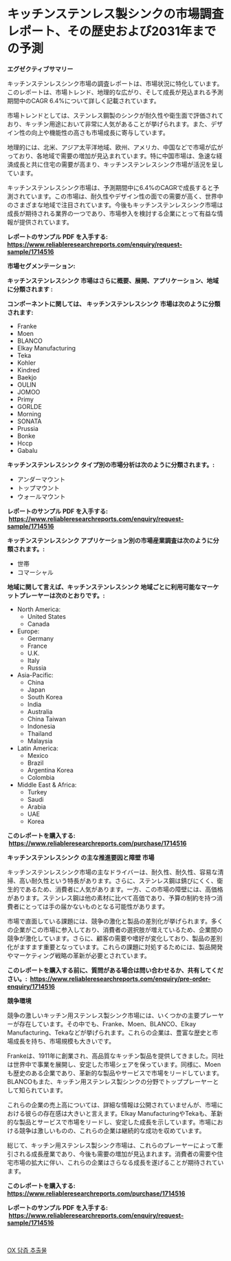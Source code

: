 <p><h1>キッチンステンレス製シンクの市場調査レポート、その歴史および2031年までの予測</h1></p><p><strong>エグゼクティブサマリー</strong></p>
<p><p>キッチンステンレスシンク市場の調査レポートは、市場状況に特化しています。このレポートは、市場トレンド、地理的な広がり、そして成長が見込まれる予測期間中のCAGR 6.4%について詳しく記載されています。</p><p>市場トレンドとしては、ステンレス鋼製のシンクが耐久性や衛生面で評価されており、キッチン用途において非常に人気があることが挙げられます。また、デザイン性の向上や機能性の高さも市場成長に寄与しています。</p><p>地理的には、北米、アジア太平洋地域、欧州、アメリカ、中国などで市場が広がっており、各地域で需要の増加が見込まれています。特に中国市場は、急速な経済成長と共に住宅の需要が高まり、キッチンステンレスシンク市場が活況を呈しています。</p><p>キッチンステンレスシンク市場は、予測期間中に6.4%のCAGRで成長すると予測されています。この市場は、耐久性やデザイン性の面での需要が高く、世界中のさまざまな地域で注目されています。今後もキッチンステンレスシンク市場は成長が期待される業界の一つであり、市場参入を検討する企業にとって有益な情報が提供されています。</p></p>
<p><strong>レポートのサンプル PDF を入手する: <a href="https://www.reliableresearchreports.com/enquiry/request-sample/1714516">https://www.reliableresearchreports.com/enquiry/request-sample/1714516</a></strong></p>
<p><strong>市場セグメンテーション:</strong></p>
<p><strong> キッチンステンレスシンク 市場はさらに概要、展開、アプリケーション、地域に分類されます :</strong></p>
<p><strong>コンポーネントに関しては、 キッチンステンレスシンク 市場は次のように分類されます: &nbsp;</strong></p>
<p><ul><li>Franke</li><li>Moen</li><li>BLANCO</li><li>Elkay Manufacturing</li><li>Teka</li><li>Kohler</li><li>Kindred</li><li>Baekjo</li><li>OULIN</li><li>JOMOO</li><li>Primy</li><li>GORLDE</li><li>Morning</li><li>SONATA</li><li>Prussia</li><li>Bonke</li><li>Hccp</li><li>Gabalu</li></ul></p>
<p><strong> キッチンステンレスシンク タイプ別の市場分析は次のように分類されます。:</strong></p>
<p><ul><li>アンダーマウント</li><li>トップマウント</li><li>ウォールマウント</li></ul></p>
<p><strong>レポートのサンプル PDF を入手する: &nbsp;<a href="https://www.reliableresearchreports.com/enquiry/request-sample/1714516">https://www.reliableresearchreports.com/enquiry/request-sample/1714516</a></strong></p>
<p><strong> キッチンステンレスシンク アプリケーション別の市場産業調査は次のように分類されます。:</strong></p>
<p><ul><li>世帯</li><li>コマーシャル</li></ul></p>
<p><strong>地域に関して言えば、キッチンステンレスシンク 地域ごとに利用可能なマーケットプレーヤーは次のとおりです。:</strong></p>
<p><ul>
    <li>
        North America:
        <ul>
            <li>United States</li>
            <li>Canada</li>
        </ul>
    </li>
    <li>
        Europe:
        <ul>
            <li>Germany</li>
            <li>France</li>
            <li>U.K.</li>
            <li>Italy</li>
            <li>Russia</li>
        </ul>
    </li>
    <li>
        Asia-Pacific:
        <ul>
            <li>China</li>
            <li>Japan</li>
            <li>South Korea</li>
            <li>India</li>
            <li>Australia</li>
            <li>China Taiwan</li>
            <li>Indonesia</li>
            <li>Thailand</li>
            <li>Malaysia</li>
        </ul>
    </li>
    <li>
        Latin America:
        <ul>
            <li>Mexico</li>
            <li>Brazil</li>
            <li>Argentina Korea</li>
            <li>Colombia</li>
        </ul>
    </li>
    <li>
        Middle East & Africa:
        <ul>
            <li>Turkey</li>
            <li>Saudi</li>
            <li>Arabia</li>
            <li>UAE</li>
            <li>Korea</li>
        </ul>
    </li>
    </ul></p>
<p><strong>このレポートを購入する: &nbsp;<a href="https://www.reliableresearchreports.com/purchase/1714516">https://www.reliableresearchreports.com/purchase/1714516</a></strong></p>
<p><strong>キッチンステンレスシンク の主な推進要因と障壁 市場</strong></p>
<p><p>キッチンステンレスシンク市場の主なドライバーは、耐久性、耐久性、容易な清掃、高い耐久性という特長があります。さらに、ステンレス鋼は錆びにくく、衛生的であるため、消費者に人気があります。一方、この市場の障壁には、高価格があります。ステンレス鋼は他の素材に比べて高価であり、予算の制約を持つ消費者にとっては手の届かないものとなる可能性があります。</p><p>市場で直面している課題には、競争の激化と製品の差別化が挙げられます。多くの企業がこの市場に参入しており、消費者の選択肢が増えているため、企業間の競争が激化しています。さらに、顧客の需要や嗜好が変化しており、製品の差別化がますます重要となっています。これらの課題に対処するためには、製品開発やマーケティング戦略の革新が必要とされています。</p></p>
<p><strong>このレポートを購入する前に、質問がある場合は問い合わせるか、共有してください。:&nbsp; <a href="https://www.reliableresearchreports.com/enquiry/pre-order-enquiry/1714516">https://www.reliableresearchreports.com/enquiry/pre-order-enquiry/1714516</a></strong></p>
<p><strong>競争環境</strong></p>
<p><p>競争の激しいキッチン用ステンレス製シンク市場には、いくつかの主要プレーヤーが存在しています。その中でも、Franke、Moen、BLANCO、Elkay Manufacturing、Tekaなどが挙げられます。これらの企業は、豊富な歴史と市場成長を持ち、市場規模も大きいです。</p><p>Frankeは、1911年に創業され、高品質なキッチン製品を提供してきました。同社は世界中で事業を展開し、安定した市場シェアを保っています。同様に、Moenも歴史のある企業であり、革新的な製品やサービスで市場をリードしています。BLANCOもまた、キッチン用ステンレス製シンクの分野でトッププレーヤーとして知られています。</p><p>これらの企業の売上高については、詳細な情報は公開されていませんが、市場における彼らの存在感は大きいと言えます。Elkay ManufacturingやTekaも、革新的な製品とサービスで市場をリードし、安定した成長を示しています。市場における競争は激しいものの、これらの企業は継続的な成功を収めています。</p><p>総じて、キッチン用ステンレス製シンク市場は、これらのプレーヤーによって牽引される成長産業であり、今後も需要の増加が見込まれます。消費者の需要や住宅市場の拡大に伴い、これらの企業はさらなる成長を遂げることが期待されています。</p></p>
<p><strong>このレポートを購入する: &nbsp; <a href="https://www.reliableresearchreports.com/purchase/1714516">https://www.reliableresearchreports.com/purchase/1714516</a></strong></p>
<p><strong>レポートのサンプル PDF を入手する: &nbsp;<a href="https://www.reliableresearchreports.com/enquiry/request-sample/1714516">https://www.reliableresearchreports.com/enquiry/request-sample/1714516</a></strong><strong></strong></p>
<p>&nbsp;</p>
<p><p><a href="https://github.com/bunxhcci35271755/Market-Research-Report-List-1/blob/main/59648657387.md">OX 담즙 추출물</a></p></p>